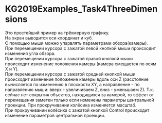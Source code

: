 # KG2019Examples_Task4ThreeDimensions
Это простейший пример на трёхмерную графику.  
На экран выводится оси координат и куб.  
С помощью мыши можно упарвлять параметрами обзора(камеры).  
При перемещении курсора с зажатой левой кнопкой мыши происходит изменения угла обзора.  
При перемещении курсора с зажатой правой кнопкой мыши происходит изменение положения камеры (камера смещается по осям X и Y).  
При перемещении курсора с зажатой средней кнопкой мыши происходит изменение положение камеры вдоль оси Z (расстояние вычисляется по изменению в плоскости XY, а направление - по направлению мыши: вверх - увеличиваем Z, вниз - уменьшаем Z). Т.к. сейчас нет сокрытия объектов, находящихся за камерой, то эффект от перемещения заметен только если изменены параметры центральной проекции.
При прокручивании колёсика изменяется масштаб.  
При прокручивании колёсика с зажатой кнопкой Control происходит изменение параметров центральной проекции.  
